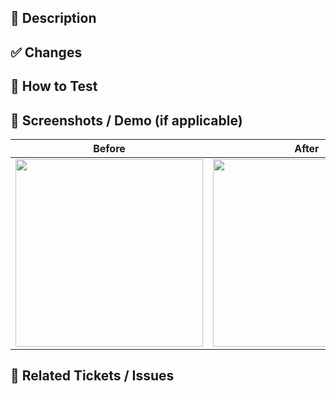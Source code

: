 ## 📌 Description
<!-- Briefly describe the purpose of this PR and key changes made. -->

## ✅ Changes

## 🎯 How to Test


## 📸 Screenshots / Demo (if applicable)
| Before | After |
|--------|-------|
| <img src="URL_BEFORE" width="300"/> | <img src="URL_AFTER" width="300"/> |

## 🔗 Related Tickets / Issues

